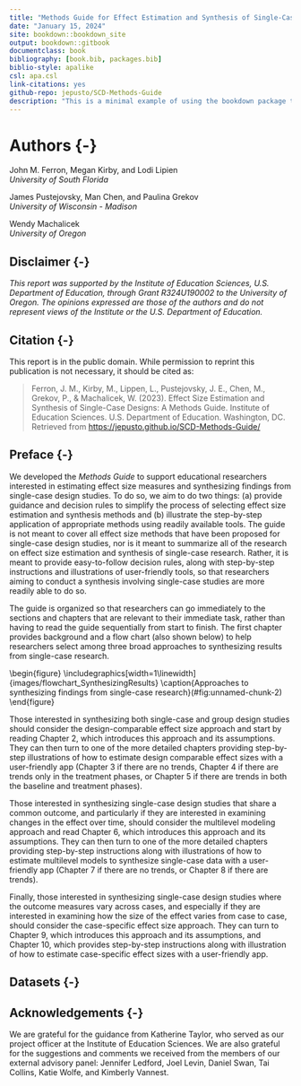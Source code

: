 ```yaml
--- 
title: "Methods Guide for Effect Estimation and Synthesis of Single-Case Studies"
date: "January 15, 2024"
site: bookdown::bookdown_site
output: bookdown::gitbook
documentclass: book
bibliography: [book.bib, packages.bib]
biblio-style: apalike
csl: apa.csl
link-citations: yes
github-repo: jepusto/SCD-Methods-Guide
description: "This is a minimal example of using the bookdown package to write a book. The output format for this example is bookdown::gitbook."
---
```




# Authors {-}

John M. Ferron, Megan Kirby, and Lodi Lipien 
<br>
_University of South Florida_

James Pustejovsky, Man Chen, and Paulina Grekov
<br>
_University of Wisconsin - Madison_

Wendy Machalicek
<br>
_University of Oregon_

## Disclaimer {-}

_This report was supported by the Institute of Education Sciences, U.S. Department of Education, through Grant R324U190002 to the University of Oregon. The opinions expressed are those of the authors and do not represent views of the Institute or the U.S. Department of Education._

## Citation {-}

This report is in the public domain. While permission to reprint this publication is not necessary, it should be cited as:

> Ferron, J. M., Kirby, M., Lippen, L., Pustejovsky, J. E., Chen, M., Grekov, P., & Machalicek, W. (2023). Effect Size Estimation and Synthesis of Single-Case Designs: A Methods Guide. Institute of Education Sciences. U.S. Department of Education. Washington, DC. Retrieved from https://jepusto.github.io/SCD-Methods-Guide/

## Preface {-}

We developed the _Methods Guide_ to support educational researchers interested in estimating effect size measures and synthesizing findings from single-case design studies. 
To do so, we aim to do two things: (a) provide guidance and decision rules to simplify the process of selecting effect size estimation and synthesis methods and (b) illustrate the step-by-step application of appropriate methods using readily available tools. 
The guide is not meant to cover all effect size methods that have been proposed for single-case design studies, nor is it meant to summarize all of the research on effect size estimation and synthesis of single-case research. 
Rather, it is meant to provide easy-to-follow decision rules, along with step-by-step instructions and illustrations of user-friendly tools, so that researchers aiming to conduct a synthesis involving single-case studies are more readily able to do so.

The guide is organized so that researchers can go immediately to the sections and chapters that are relevant to their immediate task, rather than having to read the guide sequentially from start to finish. 
The first chapter provides background and a flow chart (also shown below) to help researchers select among three broad approaches to synthesizing results from single-case research. 

\begin{figure}
\includegraphics[width=1\linewidth]{images/flowchart_SynthesizingResults} \caption{Approaches to synthesizing findings from single-case research}(\#fig:unnamed-chunk-2)
\end{figure}

Those interested in synthesizing both single-case and group design studies should consider the design-comparable effect size approach and start by reading Chapter 2, which introduces this approach and its assumptions. 
They can then turn to one of the more detailed chapters providing step-by-step illustrations of how to estimate design comparable effect sizes with a user-friendly app (Chapter 3 if there are no trends, Chapter 4 if there are trends only in the treatment phases, or Chapter 5 if there are trends in both the baseline and treatment phases).

Those interested in synthesizing single-case design studies that share a common outcome, and particularly if they are interested in examining changes in the effect over time, should consider the multilevel modeling approach and read Chapter 6, which introduces this approach and its assumptions. 
They can then turn to one of the more detailed chapters providing step-by-step instructions along with illustrations of how to estimate multilevel models to synthesize single-case data with a user-friendly app (Chapter 7 if there are no trends, or Chapter 8 if there are trends).

Finally, those interested in synthesizing single-case design studies where the outcome measures vary across cases, and especially if they are interested in examining how the size of the effect varies from case to case, should consider the case-specific effect size approach. 
They can turn to Chapter 9, which introduces this approach and its assumptions, and Chapter 10, which provides step-by-step instructions along with illustration of how to estimate case-specific effect sizes with a user-friendly app. 

## Datasets {-}

## Acknowledgements {-}

We are grateful for the guidance from Katherine Taylor, who served as our project officer at the Institute of Education Sciences. We are also grateful for the suggestions and comments we received from the members of our external advisory panel: Jennifer Ledford, Joel Levin, Daniel Swan, Tai Collins, Katie Wolfe, and Kimberly Vannest.
